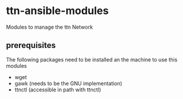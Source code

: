 # ttn-ansible-modules
Modules to manage the ttn Network

## prerequisites
The following packages need to be installed an the machine to use this modules
- wget
- gawk (needs to be the GNU implementation)
- ttnctl (accessible in path with ttnctl)
